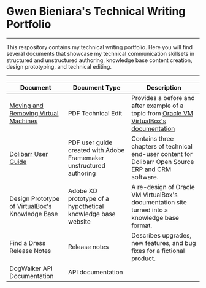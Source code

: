 # Gwen Bieniara's Technical Writing Portfolio
-------

This respository contains my technical writing portfolio. Here you will find several documents that showcase my technical communication skillsets in structured and unstructured authoring, knowledge base content creation, design prototyping, and technical editing.

-----------

| Document | Document Type | Description |
| ----| -----| ---- |
|[Moving and Removing Virtual Machines](https://github.com/bieniaragwen/technicalwritingportfolio/blob/main/Technical%20Content%20Edit%20Example.pdf) | PDF Technical Edit | Provides a before and after example of a topic from [Oracle VM VirtualBox's documentation](https://www.virtualbox.org/manual/UserManual.html)
|[Dolibarr User Guide](https://github.com/bieniaragwen/technicalwritingportfolio/blob/main/dolibarr_userguide%20-%20Gwen%20Bieniara.pdf)| PDF user guide created with Adobe Framemaker unstructured authoring| Contains three chapters of technical end-user content for Dolibarr Open Source ERP and CRM software.
|Design Prototype of VirtualBox's Knowledge Base |Adobe XD prototype of a hypothetical knowledge base website | A re-design of Oracle VM VirtualBox's documentation site turned into a knowledge base format.
|Find a Dress Release Notes | Release notes | Describes upgrades, new features, and bug fixes for a fictional product.
| DogWalker API Documentation | API documentation | 
